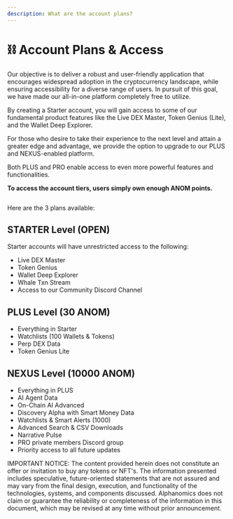 ```yaml
---
description: What are the account plans?
---
```


# ⛓️ Account Plans & Access

Our objective is to deliver a robust and user-friendly application that encourages widespread adoption in the cryptocurrency landscape, while ensuring accessibility for a diverse range of users. In pursuit of this goal, we have made our all-in-one platform completely free to utilize.

By creating a Starter account, you will gain access to some of our fundamental product features like the Live DEX Master, Token Genius (Lite), and the Wallet Deep Explorer.

For those who desire to take their experience to the next level and attain a greater edge and advantage, we provide the option to upgrade to our PLUS and NEXUS-enabled platform.&#x20;

Both PLUS and PRO enable access to even more powerful features and functionalities.

**To access the account tiers, users simply own enough ANOM points.**

<figure><img src="../.gitbook/assets/Screenshot 2024-12-16 at 3.06.34 PM.png" alt=""><figcaption></figcaption></figure>

Here are the 3 plans available:

## STARTER Level (OPEN)

&#x20;Starter accounts will have unrestricted access to the following:

* Live DEX Master
* Token Genius&#x20;
* Wallet Deep Explorer
* Whale Txn Stream
* Access to our Community Discord Channel

## PLUS Level  (30 ANOM)

* Everything in Starter
* Watchlists (100 Wallets & Tokens)
* Perp DEX Data
* Token Genius Lite

## NEXUS Level  (10000 ANOM)

* Everything in PLUS
* AI Agent Data
* On-Chain AI Advanced&#x20;
* Discovery Alpha with Smart Money Data
* Watchlists & Smart Alerts (1000)
* Advanced Search & CSV Downloads
* Narrative Pulse&#x20;
* PRO private members Discord group
* Priority access to all future updates













IMPORTANT NOTICE: The content provided herein does not constitute an offer or invitation to buy any tokens or NFT's. The information presented includes speculative, future-oriented statements that are not assured and may vary from the final design, execution, and functionality of the technologies, systems, and components discussed. Alphanomics does not claim or guarantee the reliability or completeness of the information in this document, which may be revised at any time without prior announcement.
